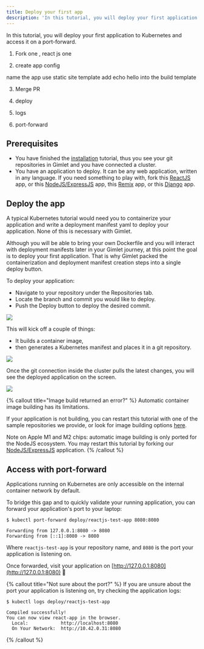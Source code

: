 ```yaml
---
title: Deploy your first app
description: 'In this tutorial, you will deploy your first application to Kubernetes and access it on a port-forward.'
---
```


In this tutorial, you will deploy your first application to Kubernetes and access it on a port-forward.
  
1) Fork one , react js one

2) create app config

name the app
use static site template
add echo hello into the build template

3) Merge PR

4) deploy

5) logs

6) port-forward


## Prerequisites

- You have finished the [installation](/docs/installation) tutorial, thus you see your git repositories in Gimlet and you have connected a cluster.
- You have an application to deploy. It can be any web application, written in any language. If you need something to play with, fork this [ReactJS](https://github.com/gimlet-io/reactjs-test-app) app, or this [NodeJS/ExpressJS](https://github.com/gimlet-io/expressjs-test-app) app, this [Remix](https://github.com/gimlet-io/remix-test-app) app, or this [Django](https://github.com/gimlet-io/django-test-app) app.

## Deploy the app

A typical Kubernetes tutorial would need you to containerize your application and write a deployment manifest yaml to deploy your application. None of this is necessary with Gimlet.

Although you will be able to bring your own Dockerfile and you will interact with deployment manifests later in your Gimlet journey, at this point the goal is to deploy your first application. That is why Gimlet packed the containerization and deployment manifest creation steps into a single deploy button.

To deploy your application:

- Navigate to your repository under the Repositories tab.
- Locate the branch and commit you would like to deploy.
- Push the Deploy button to deploy the desired commit.

![](/deploy-button.png)

This will kick off a couple of things:

- It builds a container image,
- then generates a Kubernetes manifest and places it in a git repository.

![](/image-build.png)

Once the git connection inside the cluster pulls the latest changes, you will see the deployed application on the screen.

![](/deployed.png)

{% callout title="Image build returned an error?" %}
Automatic container image building has its limitations.

If your application is not building, you can restart this tutorial with one of the sample repositories we provide, or look for image building options [here](/docs/container-image-building).

Note on Apple M1 and M2 chips: automatic image building is only ported for the NodeJS ecosystem. You may restart this tutorial by forking our [NodeJS/ExpressJS](https://github.com/gimlet-io/expressjs-test-app) application.
{% /callout %}

## Access with port-forward

Applications running on Kubernetes are only accessible on the internal container network by default.

To bridge this gap and to quickly validate your running application, you can forward your application's port to your laptop:

```
$ kubectl port-forward deploy/reactjs-test-app 8080:8080

Forwarding from 127.0.0.1:8080 -> 8080
Forwarding from [::1]:8080 -> 8080
```

Where `reactjs-test-app` is your repository name, and `8080` is the port your application is listening on.

Once forwarded, visit your application on [http://127.0.0.1:8080](http://127.0.0.1:8080) 🎉

{% callout title="Not sure about the port?" %}
If you are unsure about the port your application is listening on, try checking the application logs:

```
$ kubectl logs deploy/reactjs-test-app

Compiled successfully!
You can now view react-app in the browser.
  Local:            http://localhost:8080
  On Your Network:  http://10.42.0.31:8080
```

{% /callout %}
